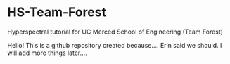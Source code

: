 # HS-Team-Forest
Hyperspectral tutorial for UC Merced School of Engineering (Team Forest)

Hello!
This is a github repository created because.... Erin said we should. I will add more things later....
